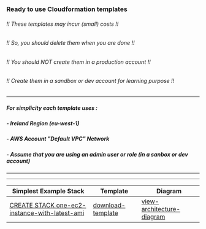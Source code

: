 ### Ready to use Cloudformation templates
###### !! These templates may incur (small) costs !!
###### !! So, you should delete them when you are done !!
###### !! You should NOT create them in a production account !!
###### !! Create them in a sandbox or dev account for learning purpose !!
---
##### For simplicity each template uses :
##### - Ireland Region (eu-west-1)
##### - AWS Account "Default VPC" Network
##### - Assume that you are using an admin user or role (in a sanbox or dev account)
---
---
| Simplest Example Stack |  Template | Diagram |
| --- | --- | --- |
| <a href='https://eu-west-1.console.aws.amazon.com/cloudformation/home?region=eu-west-1#/stacks/create/review?templateURL=https://s3.eu-west-1.amazonaws.com/welcloud.io.aws-simplest-example/cloudformation-templates/ec2/one-ec2-instance-with-latest-ami.template.yaml&stackName=one-ec2-instance-with-latest-ami' target='_blank'>CREATE STACK one-ec2-instance-with-latest-ami</a> | [download-template](https://s3.eu-west-1.amazonaws.com/welcloud.io.aws-simplest-example/cloudformation-templates/ec2/one-ec2-instance-with-latest-ami.template.yaml) | [view-architecture-diagram](https://s3.eu-west-1.amazonaws.com/welcloud.io.aws-simplest-example/architecture-diagrams/ec2/one-ec2-instance-with-latest-ami.png) |
